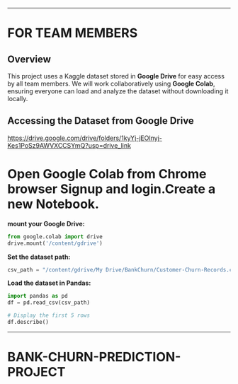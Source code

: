 ---
# FOR TEAM MEMBERS

## Overview
This project uses a Kaggle dataset stored in **Google Drive** for easy access by all team members. We will work collaboratively using **Google Colab**, ensuring everyone can load and analyze the dataset without downloading it locally.

## Accessing the Dataset from Google Drive
https://drive.google.com/drive/folders/1kyYj-jEOInyj-Kes1PoSz9AWVXCCSYmQ?usp=drive_link

 # Open Google Colab from Chrome browser Signup and  login.Create a new Notebook.
 
 **mount your Google Drive:**
```python
from google.colab import drive
drive.mount('/content/gdrive')
```

 **Set the dataset path:**
```python
csv_path = "/content/gdrive/My Drive/BankChurn/Customer-Churn-Records.csv"
```
 **Load the dataset in Pandas:**
```python
import pandas as pd
df = pd.read_csv(csv_path)

# Display the first 5 rows
df.describe()
```
 ---
 
# BANK-CHURN-PREDICTION-PROJECT






